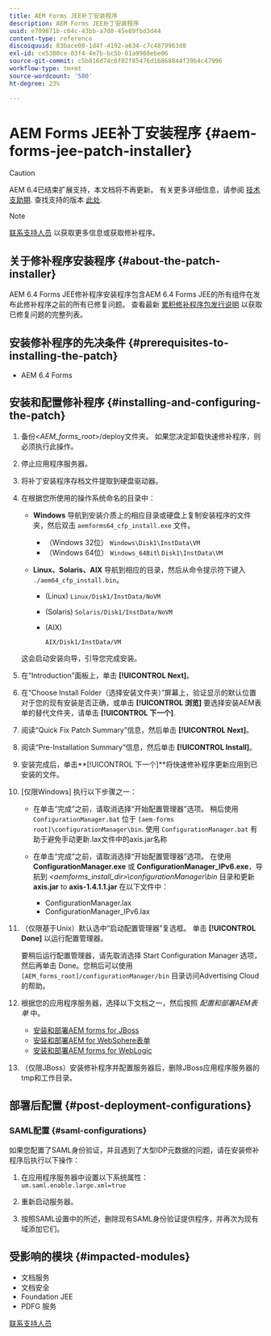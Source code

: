 ```yaml
---
title: AEM Forms JEE补丁安装程序
description: AEM Forms JEE补丁安装程序
uuid: e709871b-c04c-43bb-a7d0-45e89fbd3d44
content-type: reference
discoiquuid: 83bace08-1d4f-4192-a634-c7c4879963d8
exl-id: ce5300ce-03f4-4e7b-bc5b-01a9968ebe06
source-git-commit: c5b816d74c6f02f85476d16868844f39b4c47996
workflow-type: tm+mt
source-wordcount: '580'
ht-degree: 23%

---
```


# AEM Forms JEE补丁安装程序 {#aem-forms-jee-patch-installer}

>[!CAUTION]
>
>AEM 6.4已结束扩展支持，本文档将不再更新。 有关更多详细信息，请参阅 [技术支助期](https://helpx.adobe.com/cn/support/programs/eol-matrix.html). 查找支持的版本 [此处](https://experienceleague.adobe.com/docs/).

>[!NOTE]
>
>[联系支持人员](https://www.adobe.com/cn/account/sign-in.supportportal.html) 以获取更多信息或获取修补程序。

## 关于修补程序安装程序 {#about-the-patch-installer}

AEM 6.4 Forms JEE修补程序安装程序包含AEM 6.4 Forms JEE的所有组件在发布此修补程序之前的所有已修复问题。 查看最新  [累积修补程序包发行说明](cfp-release-notes.md) 以获取已修复问题的完整列表。

## 安装修补程序的先决条件 {#prerequisites-to-installing-the-patch}

* AEM 6.4 Forms

## 安装和配置修补程序 {#installing-and-configuring-the-patch}

1. 备份&lt;*AEM_forms_root*>/deploy文件夹。 如果您决定卸载快速修补程序，则必须执行此操作。
1. 停止应用程序服务器。
1. 将补丁安装程序存档文件提取到硬盘驱动器。
1. 在根据您所使用的操作系统命名的目录中：

   * **Windows**
导航到安装介质上的相应目录或硬盘上复制安装程序的文件夹，然后双击 
`aemforms64_cfp_install.exe` 文件。

      * （Windows 32位） `Windows\Disk1\InstData\VM`
      * （Windows 64位） `Windows_64Bit`\ `Disk1\InstData\VM`
   * **Linux、Solaris、AIX**
导航到相应的目录，然后从命令提示符下键入 
`./aem64_cfp_install.bin`。

      * (Linux) `Linux/Disk1/InstData/NoVM`
      * (Solaris) `Solaris/Disk1/InstData/NoVM`
      * (AIX)

         ```
         AIX/Disk1/InstData/VM
         ```
   这会启动安装向导，引导您完成安装。

1. 在“Introduction”面板上，单击 **[!UICONTROL Next]**。
1. 在“Choose Install Folder（选择安装文件夹）”屏幕上，验证显示的默认位置对于您的现有安装是否正确，或单击 **[!UICONTROL 浏览]** 要选择安装AEM表单的替代文件夹，请单击 **[!UICONTROL 下一个]**.

1. 阅读“Quick Fix Patch Summary”信息，然后单击 **[!UICONTROL Next]**。
1. 阅读“Pre-Installation Summary”信息，然后单击 **[!UICONTROL Install]**。
1. 安装完成后，单击**[!UICONTROL 下一个]**将快速修补程序更新应用到已安装的文件。
1. [仅限Windows] 执行以下步骤之一：

   * 在单击“完成”之前，请取消选择“开始配置管理器”选项。 稍后使用 `ConfigurationManager.bat` 位于 `[aem-forms root]\configurationManager\bin`. 使用 `ConfigurationManager.bat` 有助于避免手动更新.lax文件中的axis.jar名称
   * 在单击“完成”之前，请取消选择“开始配置管理器”选项。 在使用 **ConfigurationManager.exe** 或 **ConfigurationManager_IPv6.exe**，导航到 *&lt;aemforms_install_dir>\configurationManager\bin* 目录和更新 **axis.jar** to **axis-1.4.1.1.jar** 在以下文件中：

      * ConfigurationManager.lax
      * ConfigurationManager_IPv6.lax

1. （仅限基于Unix）默认选中“启动配置管理器”复选框。 单击 **[!UICONTROL Done]** 以运行配置管理器。

   要稍后运行配置管理器，请先取消选择 Start Configuration Manager 选项，然后再单击 Done。您稍后可以使用 `[AEM_forms_root]/configurationManager/bin` 目录访问Advertising Cloud的帮助。

1. 根据您的应用程序服务器，选择以下文档之一，然后按照 *配置和部署AEM表单* 中。

   * [安装和部署AEM forms for JBoss](http://www.adobe.com/go/learn_aemforms_installJBoss_64_cn)
   * [安装和部署AEM for WebSphere表单](http://www.adobe.com/go/learn_aemforms_installWebSphere_64_cn)
   * [安装和部署AEM forms for WebLogic](http://www.adobe.com/go/learn_aemforms_installWebLogic_64_cn)

1. （仅限JBoss）安装修补程序并配置服务器后，删除JBoss应用程序服务器的tmp和工作目录。

## 部署后配置 {#post-deployment-configurations}

### SAML配置 {#saml-configurations}

如果您配置了SAML身份验证，并且遇到了大型IDP元数据的问题，请在安装修补程序后执行以下操作：

1. 在应用程序服务器中设置以下系统属性：\
   `um.saml.enable.large.xml=true`

1. 重新启动服务器。
1. 按照SAML设置中的所述，删除现有SAML身份验证提供程序，并再次为现有域添加它们。

## 受影响的模块 {#impacted-modules}

* 文档服务
* 文档安全
* Foundation JEE
* PDFG 服务

[联系支持人员](https://www.adobe.com/cn/account/sign-in.supportportal.html)
